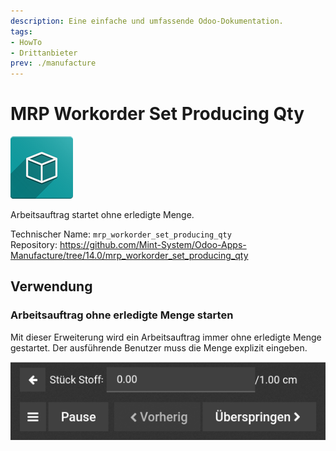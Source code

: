 ```yaml
---
description: Eine einfache und umfassende Odoo-Dokumentation.
tags:
- HowTo
- Drittanbieter
prev: ./manufacture
---
```

# MRP Workorder Set Producing Qty
![icon_oms_box](assets/icon_oms_box.png)

Arbeitsauftrag startet ohne erledigte Menge.

Technischer Name: `mrp_workorder_set_producing_qty`\
Repository: <https://github.com/Mint-System/Odoo-Apps-Manufacture/tree/14.0/mrp_workorder_set_producing_qty>

## Verwendung

### Arbeitsauftrag ohne erledigte Menge starten

Mit dieser Erweiterung wird ein Arbeitsauftrag immer ohne erledigte Menge gestartet. Der ausführende Benutzer muss die Menge explizit eingeben.

![](assets/MRP%20Workorder%20Set%20Producing%20Qty.png)
